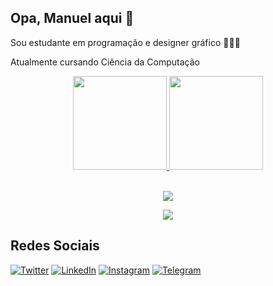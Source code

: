 <h2> Opa, Manuel aqui 👋 </h2>
<p> Sou estudante em programação e designer gráfico 👨🏼‍💻 </p>
<p> Atualmente cursando Ciência da Computação </p>

<div align="center">
  <a href="https://github.com/1manuelc">
  <img height="150em" src="https://github-readme-stats.vercel.app/api?username=1manuelc&show_icons=true&theme=github_dark&include_all_commits=true&count_private=true"/>
    <img height="150em" src="https://github-readme-stats.vercel.app/api/top-langs/?username=1manuelc&layout=compact&langs_count=7&theme=github_dark"/>
</div>

<br>

<p align="center">
  <a href="https://skillicons.dev">
    <img src="https://skillicons.dev/icons?i=c,py,js,html,css,vscode,git" />
  </a>
</p>

<p align="center">
  <a href="https://skillicons.dev">
    <img src="https://skillicons.dev/icons?i=ps,ai,figma" />
  </a>
</p>

<h2>Redes Sociais</h2>

[![Twitter][1.2]][1] [![LinkedIn][2.2]][2] [![Instagram][3.2]][3] [![Telegram][4.2]][4]

[1.2]: https://s4.uupload.ir/files/twitter_prkb.png
[2.2]: https://s4.uupload.ir/files/linkedin_amwn.png
[3.2]: https://s4.uupload.ir/files/instagram_6djz.png
[4.2]: https://s4.uupload.ir/files/telegram_q47u.png

[1]: https://twitter.com/1manuel_c
[2]: https://www.linkedin.com/in/1manuelc/
[3]: https://www.instagram.com/1manuelc/
[4]: https://t.me/1manuelc
